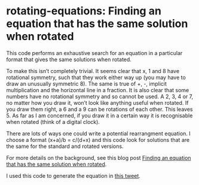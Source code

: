 # rotating-equations: Finding an equation that has the same solution when rotated

This code performs an exhaustive search for an equation in a particular format that gives the same solutions when rotated.

To make this isn’t completely trivial. It seems clear that x, 1 and 8 have rotational symmetry, such that they work either way up (you may have to draw an unusually symmetric 8). The same is true of +, -, implicit multiplication and the horizontal line in a fraction. It is also clear that some numbers have no rotational symmetry and so cannot be used. A 2, 3, 4 or 7, no matter how you draw it, won’t look like anything useful when rotated. If you draw them right, a 6 and a 9 can be rotations of each other. This leaves 5. As far as I am concerned, if you draw it in a certain way it is recognisable when rotated (think of a digital clock).

There are lots of ways one could write a potential rearrangment equation. I choose a format (x+a)/b = c/(d+x) and this code look for solutions that are the same for the standard and rotated versions.

For more details on the background, see this blog post [Finding an equation that has the same solution when rotated](https://aperiodical.com/2018/12/finding-an-equation-that-has-the-same-solution-when-rotated/).

I used this code to generate the equation in [this tweet](https://twitter.com/peterrowlett/status/1074599768993787904).